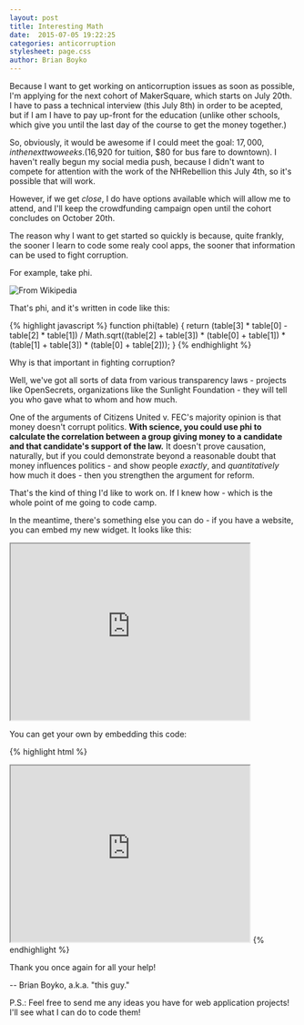 ```yaml
---
layout: post
title: Interesting Math
date:  2015-07-05 19:22:25
categories: anticorruption
stylesheet: page.css
author: Brian Boyko
---
```


Because I want to get working on anticorruption issues as soon as possible, I'm applying for the next cohort of MakerSquare, which starts on July 20th.  I have to pass a technical interview (this July 8th) in order to be acepted, but if I am I have to pay up-front for the education (unlike other schools, which give you until the last day of the course to get the money together.)<!-- break -->

So, obviously, it would be awesome if I could meet the goal: $17,000, in the next two weeks. ($16,920 for tuition, $80 for bus fare to downtown). I haven't really begun my social media push, because I didn't want to compete for attention with the work of the NHRebellion this July 4th, so it's possible that will work.  

However, if we get *close*, I do have options available which will allow me to attend, and I'll keep the crowdfunding campaign open until the cohort concludes on October 20th.  

The reason why I want to get started so quickly is because, quite frankly, the sooner I learn to code some realy cool apps, the sooner that information can be used to fight corruption. 

For example, take phi. 

![From Wikipedia](https://upload.wikimedia.org/math/3/1/1/3111468a5927b94bc1fa66a2ff2646f9.png)

That's phi, and it's written in code like this:

{% highlight javascript %}
	function phi(table) {
	  return (table[3] * table[0] - table[2] * table[1]) /
	    Math.sqrt((table[2] + table[3]) *
	              (table[0] + table[1]) *
	              (table[1] + table[3]) *
	              (table[0] + table[2]));
	}
{% endhighlight %}

Why is that important in fighting corruption?  

Well, we've got all sorts of data from various transparency laws - projects like OpenSecrets, organizations like the Sunlight Foundation - they will tell you who gave what to whom and how much.  

One of the arguments of Citizens United v. FEC's majority opinion is that money doesn't corrupt politics.  **With science, you could use phi to calculate the correlation between a group giving money to a candidate and that candidate's support of the law.**  It doesn't prove causation, naturally, but if you could demonstrate beyond a reasonable doubt that money influences politics - and show people *exactly*, and *quantitatively* how much it does - then you strengthen the argument for reform.  

That's the kind of thing I'd like to work on.  If I knew how - which is the whole point of me going to code camp.  

In the meantime, there's something else you can do - if you have a website, you can embed my new widget.  It looks like this: 

<iframe width="420px" height="310px" src="http://sendthisguytocodecamp.com/embed.html"></iframe>

You can get your own by embedding this code:

{% highlight html %}
<iframe width="420px" height="310px" src="http://sendthisguytocodecamp.com/embed.html"></iframe>
{% endhighlight %}

Thank you once again for all your help!  

-- Brian Boyko, a.k.a. "this guy."

P.S.: Feel free to send me any ideas you have for web application projects! I'll see what I can do to code them!  